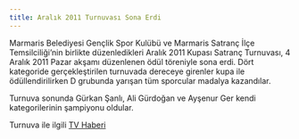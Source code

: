 ```yaml
---
title: Aralık 2011 Turnuvası Sona Erdi
---
```


Marmaris Belediyesi Gençlik Spor Kulübü ve Marmaris Satranç İlçe Temsilciliği’nin birlikte düzenledikleri Aralık 2011 Kupası Satranç Turnuvası, 4 Aralık 2011 Pazar akşamı düzenlenen ödül töreniyle sona erdi. Dört kategoride gerçekleştirilen turnuvada dereceye girenler kupa ile ödüllendirilirken D grubunda yarışan tüm sporcular madalya kazandılar.

Turnuva sonunda Gürkan Şanlı, Ali Gürdoğan ve Ayşenur Ger kendi kategorilerinin şampiyonu oldular.

Turnuva ile ilgili [TV Haberi](http://tr-tr.facebook.com/pages/Marmaris-TV/142504742454781#!/photo.php?v=10150443077557943&set=vb.142504742454781&type=2&theater)
